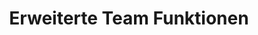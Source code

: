 ---
title: Erweiterte Team Funktionen
keywords: 
description: 
url: /user/erweiterte-team-funktionen/
prev: /user/teams-bilden/
weight: 24
toc: true
draft: true

---